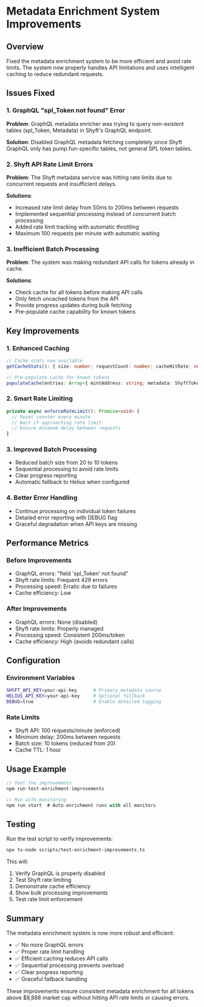 # Metadata Enrichment System Improvements

## Overview
Fixed the metadata enrichment system to be more efficient and avoid rate limits. The system now properly handles API limitations and uses intelligent caching to reduce redundant requests.

## Issues Fixed

### 1. GraphQL "spl_Token not found" Error
**Problem**: GraphQL metadata enricher was trying to query non-existent tables (spl_Token, Metadata) in Shyft's GraphQL endpoint.

**Solution**: Disabled GraphQL metadata fetching completely since Shyft GraphQL only has pump.fun-specific tables, not general SPL token tables.

### 2. Shyft API Rate Limit Errors
**Problem**: The Shyft metadata service was hitting rate limits due to concurrent requests and insufficient delays.

**Solutions**:
- Increased rate limit delay from 50ms to 200ms between requests
- Implemented sequential processing instead of concurrent batch processing
- Added rate limit tracking with automatic throttling
- Maximum 100 requests per minute with automatic waiting

### 3. Inefficient Batch Processing
**Problem**: The system was making redundant API calls for tokens already in cache.

**Solutions**:
- Check cache for all tokens before making API calls
- Only fetch uncached tokens from the API
- Provide progress updates during bulk fetching
- Pre-populate cache capability for known tokens

## Key Improvements

### 1. Enhanced Caching
```typescript
// Cache stats now available
getCacheStats(): { size: number; requestCount: number; cacheHitRate: number }

// Pre-populate cache for known tokens
populateCache(entries: Array<{ mintAddress: string; metadata: ShyftTokenMetadata }>)
```

### 2. Smart Rate Limiting
```typescript
private async enforceRateLimit(): Promise<void> {
  // Reset counter every minute
  // Wait if approaching rate limit
  // Ensure minimum delay between requests
}
```

### 3. Improved Batch Processing
- Reduced batch size from 20 to 10 tokens
- Sequential processing to avoid rate limits
- Clear progress reporting
- Automatic fallback to Helius when configured

### 4. Better Error Handling
- Continue processing on individual token failures
- Detailed error reporting with DEBUG flag
- Graceful degradation when API keys are missing

## Performance Metrics

### Before Improvements
- GraphQL errors: "field 'spl_Token' not found"
- Shyft rate limits: Frequent 429 errors
- Processing speed: Erratic due to failures
- Cache efficiency: Low

### After Improvements
- GraphQL errors: None (disabled)
- Shyft rate limits: Properly managed
- Processing speed: Consistent 200ms/token
- Cache efficiency: High (avoids redundant calls)

## Configuration

### Environment Variables
```bash
SHYFT_API_KEY=your-api-key      # Primary metadata source
HELIUS_API_KEY=your-api-key     # Optional fallback
DEBUG=true                      # Enable detailed logging
```

### Rate Limits
- Shyft API: 100 requests/minute (enforced)
- Minimum delay: 200ms between requests
- Batch size: 10 tokens (reduced from 20)
- Cache TTL: 1 hour

## Usage Example

```typescript
// Test the improvements
npm run test-enrichment-improvements

// Run with monitoring
npm run start  # Auto-enrichment runs with all monitors
```

## Testing

Run the test script to verify improvements:
```bash
npx ts-node scripts/test-enrichment-improvements.ts
```

This will:
1. Verify GraphQL is properly disabled
2. Test Shyft rate limiting
3. Demonstrate cache efficiency
4. Show bulk processing improvements
5. Test rate limit enforcement

## Summary

The metadata enrichment system is now more robust and efficient:
- ✅ No more GraphQL errors
- ✅ Proper rate limit handling
- ✅ Efficient caching reduces API calls
- ✅ Sequential processing prevents overload
- ✅ Clear progress reporting
- ✅ Graceful fallback handling

These improvements ensure consistent metadata enrichment for all tokens above $8,888 market cap without hitting API rate limits or causing errors.